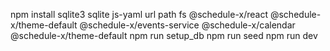 npm install sqlite3 sqlite js-yaml url path fs @schedule-x/react @schedule-x/theme-default @schedule-x/events-service @schedule-x/calendar @schedule-x/theme-default
npm run setup_db
npm run seed 
npm run dev  
